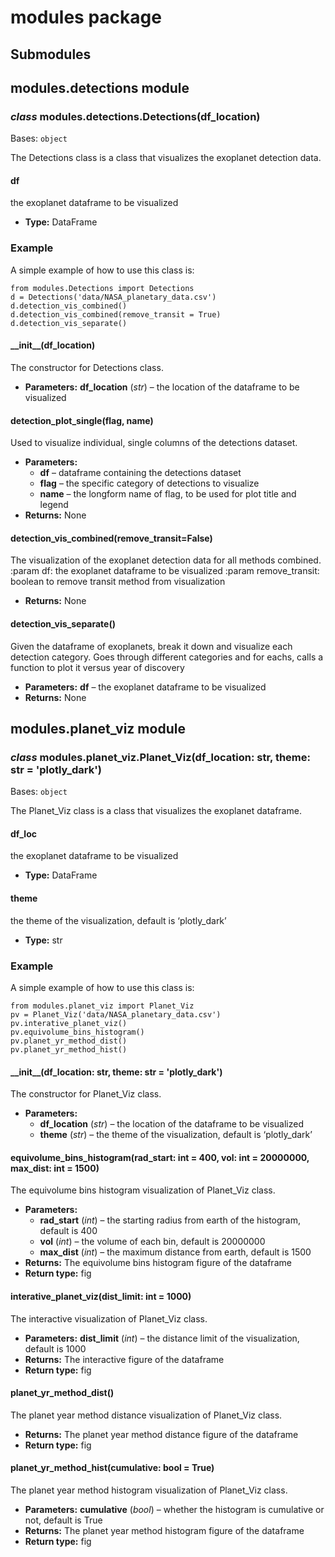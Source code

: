 # modules package

## Submodules

## modules.detections module

### *class* modules.detections.Detections(df_location)

Bases: `object`

The Detections class is a class that visualizes the exoplanet detection data.

#### df

the exoplanet dataframe to be visualized
* **Type:**
  DataFrame

### Example

A simple example of how to use this class is:

```pycon
from modules.Detections import Detections
d = Detections('data/NASA_planetary_data.csv')
d.detection_vis_combined()
d.detection_vis_combined(remove_transit = True)
d.detection_vis_separate()
```

#### \_\_init_\_(df_location)

The constructor for Detections class.
* **Parameters:**
  **df_location** (*str*) – the location of the dataframe to be visualized

#### detection_plot_single(flag, name)

Used to visualize individual, single columns of the detections dataset.
* **Parameters:**
  * **df** – dataframe containing the detections dataset
  * **flag** – the specific category of detections to visualize
  * **name** – the longform name of flag, to be used for plot title and legend
* **Returns:**
  None

#### detection_vis_combined(remove_transit=False)

The visualization of the exoplanet detection data for all methods combined.
:param df: the exoplanet dataframe to be visualized
:param remove_transit: boolean to remove transit method from visualization
* **Returns:**
  None

#### detection_vis_separate()

Given the dataframe of exoplanets,
break it down and visualize each detection category.
Goes through different categories and for eachs,
calls a function to plot it versus year of discovery
* **Parameters:**
  **df** – the exoplanet dataframe to be visualized
* **Returns:**
  None

## modules.planet_viz module

### *class* modules.planet_viz.Planet_Viz(df_location: str, theme: str = 'plotly_dark')

Bases: `object`

The Planet_Viz class is a class that visualizes the exoplanet dataframe.

#### df_loc

the exoplanet dataframe to be visualized
* **Type:**
  DataFrame

#### theme

the theme of the visualization, default is ‘plotly_dark’
* **Type:**
  str

### Example

A simple example of how to use this class is:

```pycon
from modules.planet_viz import Planet_Viz
pv = Planet_Viz('data/NASA_planetary_data.csv')
pv.interative_planet_viz()
pv.equivolume_bins_histogram()
pv.planet_yr_method_dist()
pv.planet_yr_method_hist()
```

#### \_\_init_\_(df_location: str, theme: str = 'plotly_dark')

The constructor for Planet_Viz class.
* **Parameters:**
  * **df_location** (*str*) – the location of the dataframe to be visualized
  * **theme** (*str*) – the theme of the visualization, default is ‘plotly_dark’

#### equivolume_bins_histogram(rad_start: int = 400, vol: int = 20000000, max_dist: int = 1500)

The equivolume bins histogram visualization of Planet_Viz class.
* **Parameters:**
  * **rad_start** (*int*) – the starting radius from earth of the histogram, default is 400
  * **vol** (*int*) – the volume of each bin, default is 20000000
  * **max_dist** (*int*) – the maximum distance from earth, default is 1500
* **Returns:**
  The equivolume bins histogram figure of the dataframe
* **Return type:**
  fig

#### interative_planet_viz(dist_limit: int = 1000)

The interactive visualization of Planet_Viz class.
* **Parameters:**
  **dist_limit** (*int*) – the distance limit of the visualization, default is 1000
* **Returns:**
  The interactive figure of the dataframe
* **Return type:**
  fig

#### planet_yr_method_dist()

The planet year method distance visualization of Planet_Viz class.
* **Returns:**
  The planet year method distance figure of the dataframe
* **Return type:**
  fig

#### planet_yr_method_hist(cumulative: bool = True)

The planet year method histogram visualization of Planet_Viz class.
* **Parameters:**
  **cumulative** (*bool*) – whether the histogram is cumulative or not, default is True
* **Returns:**
  The planet year method histogram figure of the dataframe
* **Return type:**
  fig
